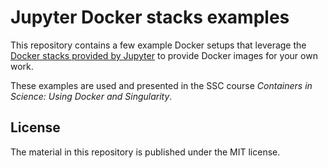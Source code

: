 # Jupyter Docker stacks examples

This repository contains a few example Docker setups that leverage the
[Docker stacks provided by Jupyter](https://github.com/jupyter/docker-stacks/)
to provide Docker images for your own work.

These examples are used and presented in the SSC course *Containers in Science:
Using Docker and Singularity*.

## License

The material in this repository is published under the MIT license.
